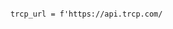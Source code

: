                                                                                                                                               trcp_url = f'https://api.trcp.com/
